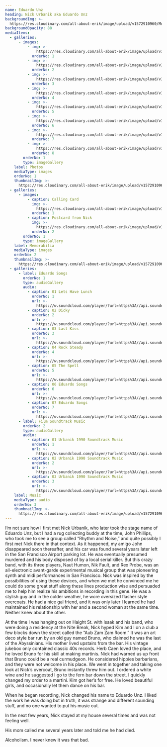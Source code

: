 ```yaml
---
name: Eduardo Unz
heading: Nick Urbanik aka Eduardo Unz
backgroundImg: >-
  https://res.cloudinary.com/all-about-erik/image/upload/v1572910960/Musical%20Journey/Musical%20Friends/Friends/Eduardo%20Unz/Background_Thumbnails/background-img442-2_zqukkx.jpg
backgroundOpacity: 88
mediaItems:
  - galleries:
      - images:
          - img: >-
              https://res.cloudinary.com/all-about-erik/image/upload/v1572910962/Musical%20Journey/Musical%20Friends/Friends/Eduardo%20Unz/1_Photos/UNZIcon_j0vh8m.jpg
            orderNo: 1
          - img: >-
              https://res.cloudinary.com/all-about-erik/image/upload/v1572910959/Musical%20Journey/Musical%20Friends/Friends/Eduardo%20Unz/1_Photos/img298_td9fxt.jpg
            orderNo: 2
          - img: >-
              https://res.cloudinary.com/all-about-erik/image/upload/v1572910958/Musical%20Journey/Musical%20Friends/Friends/Eduardo%20Unz/1_Photos/img300-2_slq4ef.jpg
            orderNo: 3
          - img: >-
              https://res.cloudinary.com/all-about-erik/image/upload/v1572910963/Musical%20Journey/Musical%20Friends/Friends/Eduardo%20Unz/1_Photos/img300_wwc8rl.jpg
            orderNo: 4
          - img: >-
              https://res.cloudinary.com/all-about-erik/image/upload/v1572910961/Musical%20Journey/Musical%20Friends/Friends/Eduardo%20Unz/1_Photos/img303_j845pu.jpg
            orderNo: 5
          - img: >-
              https://res.cloudinary.com/all-about-erik/image/upload/v1572910959/Musical%20Journey/Musical%20Friends/Friends/Eduardo%20Unz/1_Photos/img440_rdbkr5.jpg
            orderNo: 6
          - img: >-
              https://res.cloudinary.com/all-about-erik/image/upload/v1572910958/Musical%20Journey/Musical%20Friends/Friends/Eduardo%20Unz/1_Photos/img441_c1ud3f.jpg
            orderNo: 7
          - img: >-
              https://res.cloudinary.com/all-about-erik/image/upload/v1572910959/Musical%20Journey/Musical%20Friends/Friends/Eduardo%20Unz/1_Photos/img442_g1a6qg.jpg
            orderNo: 8
        orderNo: 1
        type: imageGallery
    label: Photos
    mediaType: images
    orderNo: 1
    thumbnailImg: >-
      https://res.cloudinary.com/all-about-erik/image/upload/v1572910960/Musical%20Journey/Musical%20Friends/Friends/Eduardo%20Unz/Background_Thumbnails/Thumbnail_1_img300-2_sutert.jpg
  - galleries:
      - images:
          - caption: Calling Card
            img: >-
              https://res.cloudinary.com/all-about-erik/image/upload/v1572910961/Musical%20Journey/Musical%20Friends/Friends/Eduardo%20Unz/2_Unz%20Memorabilia/CallingCard_i7bofq.jpg
            orderNo: 1
          - caption: Postcard from Nick
            img: >-
              https://res.cloudinary.com/all-about-erik/image/upload/v1572910960/Musical%20Journey/Musical%20Friends/Friends/Eduardo%20Unz/2_Unz%20Memorabilia/PostcardFroomNick_sj7zji.jpg
            orderNo: 2
        orderNo: 1
        type: imageGallery
    label: Memorabilia
    mediaType: images
    orderNo: 2
    thumbnailImg: >-
      https://res.cloudinary.com/all-about-erik/image/upload/v1572910960/Musical%20Journey/Musical%20Friends/Friends/Eduardo%20Unz/Background_Thumbnails/Thumbnail_2_CallingCard_aymbqe.jpg
  - galleries:
      - label: Eduardo Songs
        orderNo: 1
        type: audioGallery
        audio:
          - caption: 01 Lets Have Lunch
            orderNo: 1
            url: >-
              https://w.soundcloud.com/player/?url=https%3A//api.soundcloud.com/tracks/716377102%3Fsecret_token%3Ds-kh8hI&&visual=false
          - caption: 02 Dicky
            orderNo: 2
            url: >-
              https://w.soundcloud.com/player/?url=https%3A//api.soundcloud.com/tracks/716377096%3Fsecret_token%3Ds-8IcZb&&visual=true
          - caption: 03 Last Kiss
            orderNo: 3
            url: >-
              https://w.soundcloud.com/player/?url=https%3A//api.soundcloud.com/tracks/716377087%3Fsecret_token%3Ds-SWaF5&visual=true
          - caption: 04 Rock Steady
            orderNo: 4
            url: >-
              https://w.soundcloud.com/player/?url=https%3A//api.soundcloud.com/tracks/716377081%3Fsecret_token%3Ds-wgxJC&visual=true
          - caption: 05 The Spell
            orderNo: 5
            url: >-
              https://w.soundcloud.com/player/?url=https%3A//api.soundcloud.com/tracks/716377072%3Fsecret_token%3Ds-SB34L&visual=true
          - caption: 06 Eduardo Songs
            orderNo: 6
            url: >-
              https://w.soundcloud.com/player/?url=https%3A//api.soundcloud.com/tracks/716377066%3Fsecret_token%3Ds-xI1gc&visual=false
          - caption: 07 Eduardo Songs
            orderNo: 7
            url: >-
              https://w.soundcloud.com/player/?url=https%3A//api.soundcloud.com/tracks/716377063%3Fsecret_token%3Ds-0IC9k&visual=true
      - label: Film Soundtrack Music
        orderNo: 2
        type: audioGallery
        audio:
          - caption: 01 Urbanik 1990 Soundtrack Music
            orderNo: 1
            url: >-
              https://w.soundcloud.com/player/?url=https%3A//api.soundcloud.com/tracks/716841232%3Fsecret_token%3Ds-3F3HA&&visual=true
          - caption: 02 Urbanik 1990 Soundtrack Music
            orderNo: 2
            url: >-
              https://w.soundcloud.com/player/?url=https%3A//api.soundcloud.com/tracks/716841229%3Fsecret_token%3Ds-kvW2m&&visual=true
          - caption: 03 Urbanik 1990 Soundtrack Music
            orderNo: 3
            url: >-
              https://w.soundcloud.com/player/?url=https%3A//api.soundcloud.com/tracks/716841226%3Fsecret_token%3Ds-d2iry&visual=true
    label: Music
    mediaType: audio
    orderNo: 3
    thumbnailImg: >-
      https://res.cloudinary.com/all-about-erik/image/upload/v1572910960/Musical%20Journey/Musical%20Friends/Friends/Eduardo%20Unz/Background_Thumbnails/Thumbnail_3_img440_ere8cj.jpg
---
```

I’m not sure how I first met Nick Urbanik, who later took the stage name of Eduardo Unz, but I had a rug collecting buddy at the time, John Phillips, who took me to see a group called “Rhythm and Noise,” and quite possibly I first met Nick there in that context. As it happened, my amigo John disappeared soon thereafter, and his car was found several years later left in the San Francisco Airport parking lot. He was eventually presumed murdered and his body disposed of by a local serial killer. But this crazy band, with its three players, Naut Humon, Nik Fault, and Rex Probe, was an all-electronic avant-garde experimental musical group that was pioneering synth and midi performances in San Francisco. Nick was inspired by the possibilities of using these devices, and when we met he convinced me he could do some great stuff along these lines production wise and persuaded me to help him realize his ambitions in recording in this gene. He was a stylish guy and in the colder weather, he wore oversized flasher style overcoats. He had a nice gal friend, and it was only later I learned he had maintained his relationship with her and a second woman at the same time. Neither knew about the other. 



At the time I was hanging out on Haight St. with Isaak and his band, who were doing a residency at the Nite Break, Nick hyped Kim and I on a club a few blocks down the street called the “Aub Zam Zam Room.” It was an art deco style bar run by an old guy named Bruno, who claimed he was the last of the Abyssinians. His mother lived upstairs from the bar. His vintage jukebox only contained classic 40s records. Herb Caen loved the place, and he loved Bruno for his skill at making martinis. Nick had warned us up front that Bruno could be a real curmudgeon. He considered hippies barbarians, and they were not welcome in his place. We went in together and taking one look at Nick’s overcoat, Bruno instantly threw him out. I ordered a white wine and he suggested I go to the fern bar down the street. I quickly changed my order to a martini. Kim got her’s for free. He loved beautiful girls, and occasionally let them dance on his bar.



When he began recording, Nick changed his name to Eduardo Unz. I liked the work he was doing but in truth, it was strange and different sounding stuff, and no one wanted to put his music out. 



In the next few years, Nick stayed at my house several times and was not feeling well.

His mom called me several years later and told me he had died.



Alcoholism. I never knew it was that bad.
